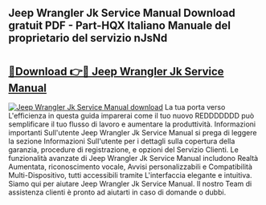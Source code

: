 ## Jeep Wrangler Jk Service Manual Download gratuit PDF - Part-HQX Italiano Manuale del proprietario del servizio nJsNd

# <h2><a href="http://dfg5kry.blite.top/?on=Jeep+Wrangler+Jk+Service+Manual">🔗Download 👉🔴 Jeep Wrangler Jk Service Manual</a></h2>

[![Jeep Wrangler Jk Service Manual download](https://i.imgur.com/lujVjoI.png)](http://dfg5kry.blite.top/?on=Jeep+Wrangler+Jk+Service+Manual)
La tua porta verso L'efficienza in questa guida imparerai come il tuo nuovo REDDDDDDD può semplificare il tuo flusso di lavoro e aumentare la produttività. Informazioni importanti Sull'utente Jeep Wrangler Jk Service Manual si prega di leggere la sezione Informazioni Sull'utente per i dettagli sulla copertura della garanzia, procedure di registrazione, e opzioni del Servizio Clienti. Le funzionalità avanzate di Jeep Wrangler Jk Service Manual includono Realtà Aumentata, riconoscimento vocale, Avvisi personalizzabili e Compatibilità Multi-Dispositivo, tutti accessibili tramite L'interfaccia elegante e intuitiva. Siamo qui per aiutare Jeep Wrangler Jk Service Manual. Il nostro Team di assistenza clienti è pronto ad aiutarti in caso di domande o dubbi.
